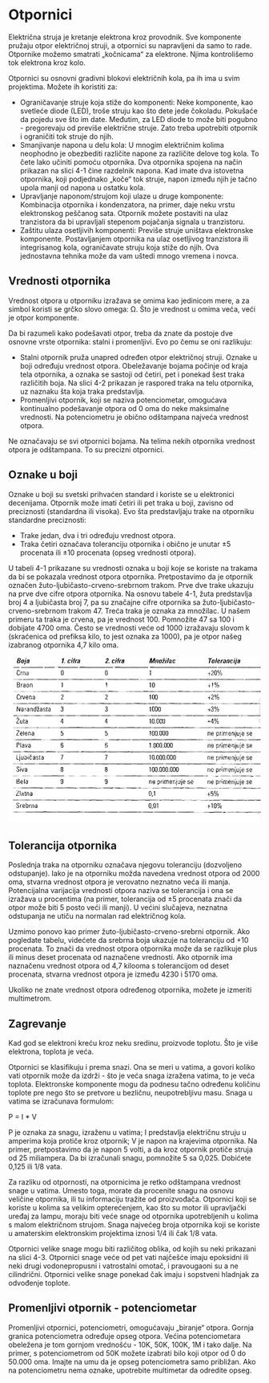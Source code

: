 # Otpornici

Električna struja je kretanje elektrona kroz provodnik. Sve komponente pružaju otpor električnoj struji, a otpornici su napravljeni da samo to rade. Otpornike možemo smatrati „kočnicama“ za elektrone. Njima kontrolišemo tok elektrona kroz kolo.

Otpornici su osnovni gradivni blokovi električnih kola, pa ih ima u svim projektima. Možete ih koristiti za:
* Ograničavanje struje koja stiže do komponenti: Neke komponente, kao svetleće diode (LED), troše struju kao što dete jede čokoladu. Pokušaće da pojedu sve što im date. Međutim, za LED diode to može biti pogubno - pregorevaju od previše električne struje. Zato treba upotrebiti otpornik i ograničiti tok struje do njih.
* Smanjivanje napona u delu kola: U mnogim električnim kolima neophodno je obezbediti različite napone za različite delove tog kola. To čete lako učiniti pomoću otpornika. Dva otpornika spojena na način prikazan na slici 4-1 čine razdelnik napona. Kad imate dva istovetna otpornika, koji podjednako „koče“ tok struje, napon između njih je tačno upola manji od napona u ostatku kola.
* Upravljanje naponom/strujom koji ulaze u druge komponente: Kombinacija otpornika i kondenzatora, na primer, daje neku vrstu elektronskog peščanog sata. Otpornik možete postaviti na ulaz tranzistora da bi upravljali stepenom pojačanja signala u tranzistoru.
* Zaštitu ulaza osetljivih komponenti: Previše struje uništava elektronske komponente. Postavljanjem otpornika na ulaz osetljivog tranzistora ili integrisanog kola, ograničavate struju koja stiže do njih. Ova jednostavna tehnika može da vam uštedi mnogo vremena i novca.

## Vrednosti otpornika

Vrednost otpora u otporniku izražava se omima kao jedinicom mere, a za simbol koristi se grčko slovo omega: Ω. Što je vrednost u omima veća, veći je otpor komponente.

Da bi razumeli kako podešavati otpor, treba da znate da postoje dve osnovne vrste otpornika: stalni i promenljivi. Evo po čemu se oni razlikuju:
* Stalni otpornik pruža unapred određen otpor električnoj struji. Oznake u boji određuju vrednost otpora. Obeležavanje bojama počinje od kraja tela otpornika, a oznaka se sastoji od četiri, pet i ponekad šest traka različitih boja. Na slici 4-2 prikazan je raspored traka na telu otpornika, uz naznaku šta koja traka predstavlja.
* Promenljivi otpornik, koji se naziva potenciometar, omogućava kontinualno podešavanje otpora od 0 oma do neke maksimalne vrednosti. Na potenciometru je obično odštampana najveća vrednost otpora.

Ne označavaju se svi otpornici bojama. Na telima nekih otpornika vrednost otpora je odštampana. To su precizni otpornici.

## Oznake u boji

Oznake u boji su svetski prihvaćen standard i koriste se u elektronici decenijama. Otpornik može imati četiri ili pet traka u boji, zavisno od preciznosti (standardna ili visoka). Evo šta predstavljaju trake na otporniku standardne preciznosti:
* Trake jedan, dva i tri određuju vrednost otpora.
* Traka četiri označava toleranciju otpornika i obično je unutar ±5 procenata ili ±10 procenata (opseg vrednosti otpora).

U tabeli 4-1 prikazane su vrednosti oznaka u boji koje se koriste na trakama da bi se pokazala vrednost otpora otpornika. Pretpostavimo da je otpornik označen žuto-ljubičasto-crveno-srebrnom trakom. Prve dve trake ukazuju na prve dve cifre otpora otpornika. Na osnovu tabele 4-1, žuta predstavlja broj 4 a ljubičasta broj 7, pa su značajne cifre otpornika sa žuto-ljubičasto-crveno-srebrnom trakom 47. Treća traka je oznaka za množilac. U našem primeru ta traka je crvena, pa je vrednost 100. Pomnožite 47 sa 100 i dobijate 4700 oma. Često se vrednosti veće od 1000 izražavaju slovom k (skraćenica od prefiksa kilo, to jest oznaka za 1000), pa je otpor našeg izabranog otpornika 4,7 kilo oma.

![jačina otpornika](slike/otpornici.png)

## Tolerancija otpornika

Poslednja traka na otporniku označava njegovu toleranciju (dozvoljeno odstupanje). Iako je na otporniku možda navedena vrednost otpora od 2000 oma, stvarna vrednost otpora je verovatno neznatno veća ili manja. Potencijalna varijacija vrednosti otpora naziva se tolerancija i ona se izražava u procentima (na primer, tolerancija od ±5 procenata znači da otpor može biti 5 posto veći ili manji). U većini slučajeva, neznatna odstupanja ne utiču na normalan rad električnog kola. 

Uzmimo ponovo kao primer žuto-ljubičasto-crveno-srebrni otpornik. Ako pogledate tabelu, videćete da srebrna boja ukazuje na toleranciju od +10 procenata. To znači da vrednost otpora otpornika može da se razlikuje plus ili minus deset procenata od naznačene vrednosti. Ako otpornik ima naznačenu vrednost otpora od 4,7 kilooma s tolerancijom od deset procenata, stvarna vrednost otpora je između 4230 i 5170 oma.

Ukoliko ne znate vrednost otpora određenog otpornika, možete je izmeriti multimetrom.

## Zagrevanje

Kad god se elektroni kreću kroz neku sredinu, proizvode toplotu. Što je više elektrona, toplota je veća. 

Otpornici se klasifikuju i prema snazi. Ona se meri u vatima, a govori koliko vati otpornik može da izdrži - što je veća snaga izražena vatima, to je veća toplota. Elektronske komponente mogu da podnesu tačno određenu količinu toplote pre nego što se pretvore u bezličnu, neupotrebljivu masu. Snaga u vatima se izračunava formulom:

P = I * V

P je oznaka za snagu, izraženu u vatima; I predstavlja električnu struju u amperima koja protiče kroz otpornik; V je napon na krajevima otpornika. Na primer, pretpostavimo da je napon 5 volti, a da kroz otpornik protiče struja od 25 miliampera. Da bi izračunali snagu, pomnožite 5 sa 0,025. Dobićete 0,125 ili 1/8 vata.

Za razliku od otpornosti, na otpornicima je retko odštampana vrednost snage u vatima. Umesto toga, morate da procenite snagu na osnovu veličine otpornika, ili tu informaciju tražite od proizvođača. Otpornici koji se koriste u kolima sa velikim opterećenjem, kao što su motor ili upravljački uređaj za lampu, moraju biti veće snage od otpornika upotrebljenih u kolima s malom električnom strujom. Snaga najvećeg broja otpornika koji se koriste u amaterskim elektronskim projektima iznosi 1/4 ili čak 1/8 vata.

Otpornici velike snage mogu biti različitog oblika, od kojih su neki prikazani na slici 4-3. Otpornici snage veće od pet vati najčešće imaju epoksidni ili neki drugi vodonepropusni i vatrostalni omotač, i pravougaoni su a ne cilindrični. Otpornici velike snage ponekad čak imaju i sopstveni hladnjak za odvođenje toplote.

## Promenljivi otpornik - potenciometar

Promenljivi otpornici, potenciometri, omogućavaju „biranje“ otpora. Gornja granica potenciometra određuje opseg otpora. Većina potenciometara obeležena je tom gornjom vrednošću - 10K, 50K, 100K, 1M i tako dalje. Na primer, s potenciometrom od 50K možete izabrati bilo koji otpor od 0 do 50.000 oma. Imajte na umu da je opseg potenciometra samo približan. Ako na potenciometru nema oznake, upotrebite multimetar da odredite opseg.
